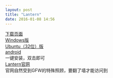 ```yaml
---
layout: post
title: "Lantern"
date: 2016-01-08 14:56 
---
```

[下载页面](https://github.com/getlantern/lantern)  
[Windows版](https://raw.githubusercontent.com/getlantern/lantern-binaries/master/lantern-installer-beta.exe)  
[Ubuntu（32位）版](https://raw.githubusercontent.com/getlantern/lantern-binaries/master/lantern-installer-beta-32-bit.deb)  
[android](https://s3.amazonaws.com/lantern-android/lantern-android-beta.apk)  
一键安装，双击即可  
[Lantern官网](https://getlantern.org)  
官网自然受到GFW的特殊照顾，要翻了墙才能访问到

